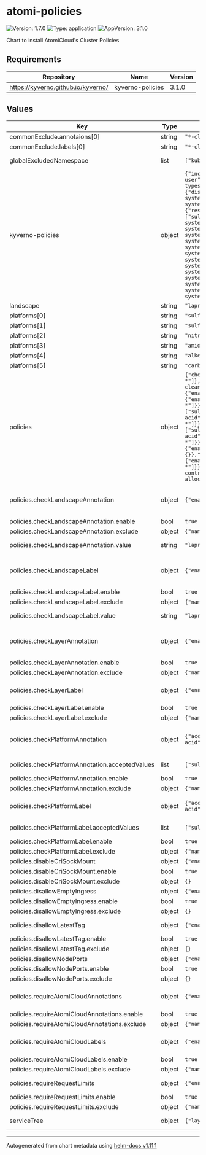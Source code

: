 # atomi-policies

![Version: 1.7.0](https://img.shields.io/badge/Version-1.7.0-informational?style=flat-square) ![Type: application](https://img.shields.io/badge/Type-application-informational?style=flat-square) ![AppVersion: 3.1.0](https://img.shields.io/badge/AppVersion-3.1.0-informational?style=flat-square)

Chart to install AtomiCloud's Cluster Policies

## Requirements

| Repository | Name | Version |
|------------|------|---------|
| https://kyverno.github.io/kyverno/ | kyverno-policies | 3.1.0 |

## Values

| Key | Type | Default | Description |
|-----|------|---------|-------------|
| commonExclude.annotaions[0] | string | `"*-cleanup-controller-*"` |  |
| commonExclude.labels[0] | string | `"*-cleanup-controller-*"` |  |
| globalExcludedNamespace | list | `["kube-system"]` | Namespace to exclude globally |
| kyverno-policies | object | `{"includeRestrictedPolicies":["disallow-privilege-escalation","require-run-as-non-root-user","require-run-as-nonroot","restrict-volume-types"],"podSecuritySeverity":"medium","podSecurityStandard":"baseline","policyExclude":{"disallow-capabilities":{"any":[{"resources":{"namespaces":["kube-system"]}}]},"disallow-host-namespaces":{"any":[{"resources":{"namespaces":["kube-system"]}}]},"disallow-host-path":{"any":[{"resources":{"namespaces":["kube-system"]}},{"resources":{"names":["*-container-logs-collector*"],"namespaces":["sulfoxide"]}}]},"disallow-host-ports":{"any":[{"resources":{"namespaces":["kube-system"]}}]},"disallow-host-process":{"any":[{"resources":{"namespaces":["kube-system"]}}]},"disallow-privilege-escalation":{"any":[{"resources":{"namespaces":["kube-system"]}}]},"disallow-privileged-containers":{"any":[{"resources":{"namespaces":["kube-system"]}}]},"disallow-proc-mount":{"any":[{"resources":{"namespaces":["kube-system"]}}]},"disallow-selinux":{"any":[{"resources":{"namespaces":["kube-system"]}}]},"require-run-as-non-root-user":{"any":[{"resources":{"namespaces":["kube-system"]}}]},"require-run-as-nonroot":{"any":[{"resources":{"namespaces":["kube-system"]}}]},"restrict-apparmor-profiles":{"any":[{"resources":{"namespaces":["kube-system"]}}]},"restrict-seccomp":{"any":[{"resources":{"namespaces":["kube-system"]}}]},"restrict-seccomp-strict":{"any":[{"resources":{"namespaces":["kube-system"]}}]},"restrict-sysctls":{"any":[{"resources":{"namespaces":["kube-system"]}}]},"restrict-volume-types":{"any":[{"resources":{"namespaces":["kube-system"]}}]}},"validationFailureAction":"Audit"}` | Official Kyverno Policies. See [Kyverno Policies](https://github.com/kyverno/kyverno/tree/main/charts/kyverno-policies) |
| landscape | string | `"lapras"` |  |
| platforms[0] | string | `"sulfoxide"` |  |
| platforms[1] | string | `"sulfone"` |  |
| platforms[2] | string | `"nitroso"` |  |
| platforms[3] | string | `"amide"` |  |
| platforms[4] | string | `"alkene"` |  |
| platforms[5] | string | `"carboxlic-acid"` |  |
| policies | object | `{"checkLandscapeAnnotation":{"enable":true,"exclude":{"names":["*-cleanup-controller-*"]},"value":"lapras"},"checkLandscapeLabel":{"enable":true,"exclude":{"names":["*-cleanup-controller-*"]},"value":"lapras"},"checkLayerAnnotation":{"enable":true,"exclude":{"names":["*-cleanup-controller-*"]}},"checkLayerLabel":{"enable":true,"exclude":{"names":["*-cleanup-controller-*"]}},"checkPlatformAnnotation":{"acceptedValues":["sulfoxide","sulfone","nitroso","amide","alkene","carboxlic-acid"],"enable":true,"exclude":{"names":["*-cleanup-controller-*"]}},"checkPlatformLabel":{"acceptedValues":["sulfoxide","sulfone","nitroso","amide","alkene","carboxlic-acid"],"enable":true,"exclude":{"names":["*-cleanup-controller-*"]}},"disableCriSockMount":{"enable":true,"exclude":{}},"disallowEmptyIngress":{"enable":true,"exclude":{}},"disallowLatestTag":{"enable":true,"exclude":{}},"disallowNodePorts":{"enable":true,"exclude":{}},"requireAtomiCloudAnnotations":{"enable":true,"exclude":{"names":["*-cleanup-controller-*"]}},"requireAtomiCloudLabels":{"enable":true,"exclude":{"names":["*-cleanup-controller-*"]}},"requireRequestLimits":{"enable":true,"exclude":{"names":["*-target-allocator-targetallocator-*"]}}}` | Configure Policies |
| policies.checkLandscapeAnnotation | object | `{"enable":true,"exclude":{"names":["*-cleanup-controller-*"]},"value":"lapras"}` | Check if landscape annotation (atomi.cloud/landscape) value is correct |
| policies.checkLandscapeAnnotation.enable | bool | `true` | Enable this policy |
| policies.checkLandscapeAnnotation.exclude | object | `{"names":["*-cleanup-controller-*"]}` | Exclusion rules |
| policies.checkLandscapeAnnotation.value | string | `"lapras"` | The correct landscape value |
| policies.checkLandscapeLabel | object | `{"enable":true,"exclude":{"names":["*-cleanup-controller-*"]},"value":"lapras"}` | Check if landscape label (atomi.cloud/landscape) value is correct |
| policies.checkLandscapeLabel.enable | bool | `true` | Enable this policy |
| policies.checkLandscapeLabel.exclude | object | `{"names":["*-cleanup-controller-*"]}` | Exclusion rules |
| policies.checkLandscapeLabel.value | string | `"lapras"` | The correct landscape value |
| policies.checkLayerAnnotation | object | `{"enable":true,"exclude":{"names":["*-cleanup-controller-*"]}}` | Check if layer annotation (atomi.cloud/layer) value is between 0 - 2 |
| policies.checkLayerAnnotation.enable | bool | `true` | Enable this policy |
| policies.checkLayerAnnotation.exclude | object | `{"names":["*-cleanup-controller-*"]}` | Exclusion rules |
| policies.checkLayerLabel | object | `{"enable":true,"exclude":{"names":["*-cleanup-controller-*"]}}` | Check if layer label (atomi.cloud/layer) value is between 0 - 2 |
| policies.checkLayerLabel.enable | bool | `true` | Enable this policy |
| policies.checkLayerLabel.exclude | object | `{"names":["*-cleanup-controller-*"]}` | Exclusion rules |
| policies.checkPlatformAnnotation | object | `{"acceptedValues":["sulfoxide","sulfone","nitroso","amide","alkene","carboxlic-acid"],"enable":true,"exclude":{"names":["*-cleanup-controller-*"]}}` | Check if platform annotation (atomi.cloud/platform) value is correct |
| policies.checkPlatformAnnotation.acceptedValues | list | `["sulfoxide","sulfone","nitroso","amide","alkene","carboxlic-acid"]` | The correct platform value |
| policies.checkPlatformAnnotation.enable | bool | `true` | Enable this policy |
| policies.checkPlatformAnnotation.exclude | object | `{"names":["*-cleanup-controller-*"]}` | Exclusion rules |
| policies.checkPlatformLabel | object | `{"acceptedValues":["sulfoxide","sulfone","nitroso","amide","alkene","carboxlic-acid"],"enable":true,"exclude":{"names":["*-cleanup-controller-*"]}}` | Check if platform label (atomi.cloud/platform) value is correct |
| policies.checkPlatformLabel.acceptedValues | list | `["sulfoxide","sulfone","nitroso","amide","alkene","carboxlic-acid"]` | The correct platform value |
| policies.checkPlatformLabel.enable | bool | `true` | Enable this policy |
| policies.checkPlatformLabel.exclude | object | `{"names":["*-cleanup-controller-*"]}` | Exclusion rules |
| policies.disableCriSockMount | object | `{"enable":true,"exclude":{}}` | Prevent CRI Sock Mount |
| policies.disableCriSockMount.enable | bool | `true` | Enable this policy |
| policies.disableCriSockMount.exclude | object | `{}` | Exclusion rules |
| policies.disallowEmptyIngress | object | `{"enable":true,"exclude":{}}` | Disallow empty ingress |
| policies.disallowEmptyIngress.enable | bool | `true` | Enable this policy |
| policies.disallowEmptyIngress.exclude | object | `{}` | Exclusion rules |
| policies.disallowLatestTag | object | `{"enable":true,"exclude":{}}` | Disallow latest tag for docker images |
| policies.disallowLatestTag.enable | bool | `true` | Enable this policy |
| policies.disallowLatestTag.exclude | object | `{}` | Exclusion rules |
| policies.disallowNodePorts | object | `{"enable":true,"exclude":{}}` | Disallow node ports |
| policies.disallowNodePorts.enable | bool | `true` | Enable this policy |
| policies.disallowNodePorts.exclude | object | `{}` | Exclusion rules |
| policies.requireAtomiCloudAnnotations | object | `{"enable":true,"exclude":{"names":["*-cleanup-controller-*"]}}` | Require annotations in AtomiCloud's Service tree |
| policies.requireAtomiCloudAnnotations.enable | bool | `true` | Enable this policy |
| policies.requireAtomiCloudAnnotations.exclude | object | `{"names":["*-cleanup-controller-*"]}` | Exclusion rules |
| policies.requireAtomiCloudLabels | object | `{"enable":true,"exclude":{"names":["*-cleanup-controller-*"]}}` | Require labels in AtomiCloud's Service tree |
| policies.requireAtomiCloudLabels.enable | bool | `true` | Enable this policy |
| policies.requireAtomiCloudLabels.exclude | object | `{"names":["*-cleanup-controller-*"]}` | Exclusion rules |
| policies.requireRequestLimits | object | `{"enable":true,"exclude":{"names":["*-target-allocator-targetallocator-*"]}}` | Require pods to have request and limits |
| policies.requireRequestLimits.enable | bool | `true` | Enable this policy |
| policies.requireRequestLimits.exclude | object | `{"names":["*-target-allocator-targetallocator-*"]}` | Exclusion rules |
| serviceTree | object | `{"layer":"1","module":"policies","platform":"sulfoxide","service":"sodium"}` | AtomiCloud Service Tree. See [ServiceTree](https://atomicloud.larksuite.com/wiki/OkfJwTXGFiMJkrk6W3RuwRrZs64?theme=DARK&contentTheme=DARK#MHw5d76uDo2tBLx86cduFQMRsBb) |

----------------------------------------------
Autogenerated from chart metadata using [helm-docs v1.11.1](https://github.com/norwoodj/helm-docs/releases/v1.11.1)
